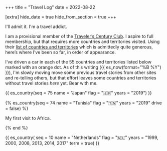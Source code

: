 +++
title = "Travel Log"
date = 2022-08-22

[extra]
hide_date = true
hide_from_section = true
+++

I'll admit it. I'm a travel addict.

I am a provisional member of the [Traveler’s Century Club](http://travelerscenturyclub.org/). I aspire to full membership, but that requires more countries and territories visited. Using their [list of countries and territories](http://travelerscenturyclub.org/countries-and-territories) which is admittedly quite generous, here’s where I’ve been so far, in order of appearance.

I’ve driven a car in each of the 55 countries and territories listed below marked with an orange dot.
As of this writing ({{ es_now(format="%B %Y") }}), I'm slowly moving move some previous travel stories from other sites and re-telling others, but that effort leaves some countries and territories without travel stories _here_ yet. Bear with me.


{{ es_country(seq = 75
    name = "Japan"
    flag = "🇯🇵"
    years = "2019") }}

<!-- {% es_image large es-3932-202 Sunrise, Mount Fuji · Yamanakako, Yamanashi, Japan %} -->

{% es_country(seq = 74
    name = "Tunisia"
    flag = "🇹🇳"
    years = "2019"
    drive = false) %}

My first visit to Africa.

{% end %}

<!-- {% es_image small es-3916-015 La Marsa, Tunisia %} -->

{{ es_country(
    seq = 10
    name = "Netherlands"
    flag = "🇳🇱"
    years = "1999, 2000, 2008, 2013, 2014, 2017"
    term = true) }}

<!-- {% es_image small es-1288-071 Flower Path · Keukenhof Gardens, Lisse, Netherlands, 2008 %} -->
